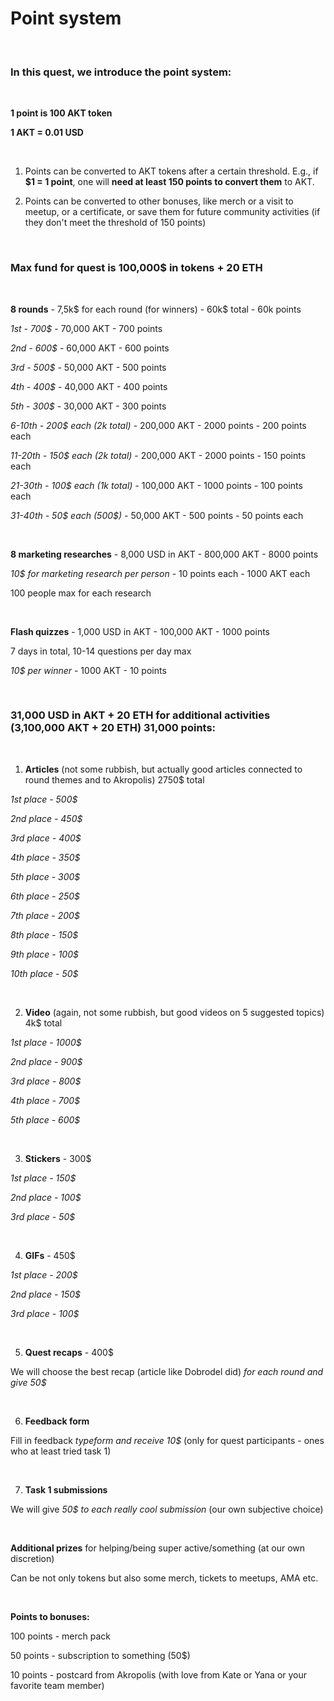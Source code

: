 # Point system
</br>

### In this quest, we introduce the point system:

</br>

**1 point is 100 AKT token**

**1 AKT = 0.01 USD**

</br>

1. 	Points can be converted to AKT tokens after a certain threshold. E.g., if **$1 = 1 point**, one will **need at least 150 points to convert them** to AKT.

2. 	Points can be converted to other bonuses, like merch or a visit to meetup, or a certificate, or save them for future community activities (if they don&#39;t meet the threshold of 	150 points)

</br>

### Max fund for quest is 100,000$ in tokens + 20 ETH

</br>

**8 rounds** - 7,5k$ for each round (for winners) - 60k$ total - 60k points

_1st - 700$_ - 70,000 AKT - 700 points

_2nd - 600$_ - 60,000 AKT - 600 points

_3rd - 500$_ - 50,000 AKT - 500 points

_4th - 400$_ - 40,000 AKT - 400 points

_5th - 300$_ - 30,000 AKT - 300 points

_6-10th - 200$ each (2k total)_ - 200,000 AKT - 2000 points - 200 points each

_11-20th - 150$ each (2k total)_ - 200,000 AKT - 2000 points - 150 points each

_21-30th - 100$ each (1k total)_ - 100,000 AKT - 1000 points - 100 points each

_31-40th - 50$ each (500$)_ - 50,000 AKT - 500 points - 50 points each

</br>

**8 marketing researches** - 8,000 USD in AKT - 800,000 AKT - 8000 points

_10$ for marketing research per person_ - 10 points each - 1000 AKT each

100 people max for each research

</br>

**Flash quizzes** - 1,000 USD in AKT - 100,000 AKT - 1000 points

7 days in total, 10-14 questions per day max

_10$ per winner_ - 1000 AKT - 10 points

</br>

### 31,000 USD in AKT + 20 ETH for additional activities (3,100,000 AKT + 20 ETH) 31,000 points:

</br>

1. **Articles** (not some rubbish, but actually good articles connected to round themes and to Akropolis) 2750$ total

_1st place - 500$_

_2nd place - 450$_

_3rd place - 400$_

_4th place - 350$_

_5th place - 300$_

_6th place - 250$_

_7th place - 200$_

_8th place - 150$_

_9th place - 100$_

_10th place - 50$_

</br>

2. **Video** (again, not some rubbish, but good videos on 5 suggested topics) 4k$ total

_1st place - 1000$_

_2nd place - 900$_

_3rd place - 800$_

_4th place - 700$_

_5th place - 600$_

</br>

3. **Stickers** - 300$

_1st place - 150$_

_2nd place - 100$_

_3rd place - 50$_

</br>

4. **GIFs** - 450$

_1st place - 200$_

_2nd place - 150$_

_3rd place - 100$_

</br>

5. **Quest recaps** - 400$

We will choose the best recap (article like Dobrodel did) _for each round and give 50$_

</br>

6. **Feedback form**

Fill in feedback _typeform and receive 10$_ (only for quest participants - ones who at least tried task 1)

</br>

7. **Task 1 submissions**

We will give _50$ to each really cool submission_ (our own subjective choice)

</br>

**Additional prizes** for helping/being super active/something (at our own discretion)

Can be not only tokens but also some merch, tickets to meetups, AMA etc.

</br>

**Points to bonuses:**

100 points - merch pack

50 points - subscription to something (50$)

10 points - postcard from Akropolis (with love from Kate or Yana or your favorite team member)
